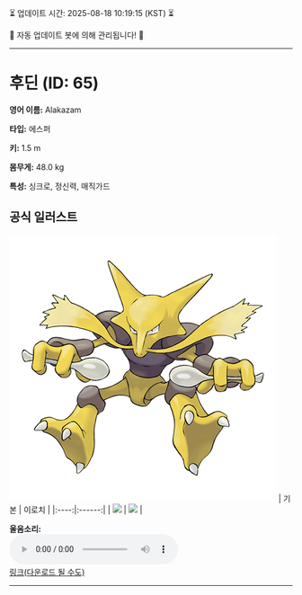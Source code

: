 
⏳ 업데이트 시간: 2025-08-18 10:19:15 (KST) ⏳

🤖 자동 업데이트 봇에 의해 관리됩니다! 🤖

---

# 후딘 (ID: 65)
**영어 이름:** Alakazam

**타입:** 에스퍼

**키:** 1.5 m

**몸무게:** 48.0 kg

**특성:** 싱크로, 정신력, 매직가드

## 공식 일러스트
![](https://raw.githubusercontent.com/PokeAPI/sprites/master/sprites/pokemon/other/official-artwork/65.png)
| 기본 | 이로치 |
|:----:|:------:|
| <img src="http://play.pokemonshowdown.com/sprites/ani/alakazam.gif" width="200"> | <img src="http://play.pokemonshowdown.com/sprites/ani-shiny/alakazam.gif" width="200"> |

**울음소리:**<br><audio controls src="https://raw.githubusercontent.com/PokeAPI/cries/main/cries/pokemon/latest/65.ogg"></audio><br> [링크(다운로드 될 수도)](https://raw.githubusercontent.com/PokeAPI/cries/main/cries/pokemon/latest/65.ogg)


---
